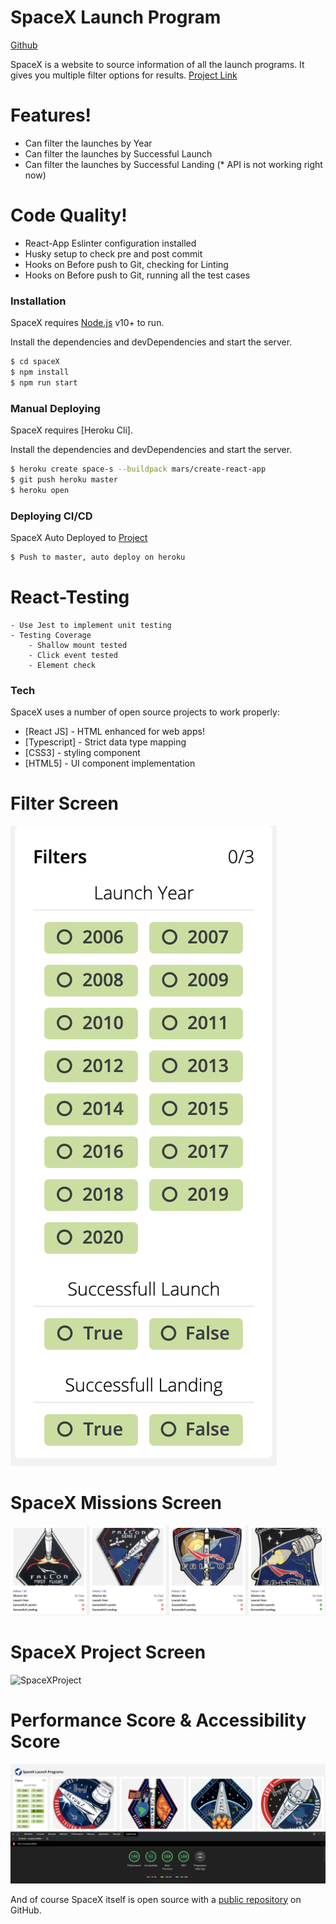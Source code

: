 # SpaceX Launch Program

[Github](https://github.com/chander-prakash/spacex)

SpaceX is a website to source information of all the launch programs. It gives you multiple filter options for results. 
[Project Link](https://space-s.herokuapp.com/)



# Features!

  - Can filter the launches by Year
  - Can filter the launches by Successful Launch
  - Can filter the launches by Successful Landing (* API is not working right now)


# Code Quality!

  - React-App Eslinter configuration installed
  - Husky setup to check pre and post commit
  - Hooks on Before push to Git, checking for Linting
  - Hooks on Before push to Git, running all the test cases

### Installation

SpaceX requires [Node.js](https://nodejs.org/) v10+ to run.

Install the dependencies and devDependencies and start the server.

```sh
$ cd spaceX
$ npm install
$ npm run start
```


### Manual Deploying

SpaceX requires [Heroku Cli].

Install the dependencies and devDependencies and start the server.

```sh
$ heroku create space-s --buildpack mars/create-react-app 
$ git push heroku master
$ heroku open
```

### Deploying CI/CD
SpaceX Auto Deployed to [Project](https://space-s.herokuapp.com/)

```sh
$ Push to master, auto deploy on heroku
```


# React-Testing 
    - Use Jest to implement unit testing
    - Testing Coverage
        - Shallow mount tested
        - Click event tested
        - Element check


### Tech

SpaceX uses a number of open source projects to work properly:
* [React JS] - HTML enhanced for web apps!
* [Typescript] - Strict data type mapping
* [CSS3] - styling component
* [HTML5] - UI component implementation



# Filter Screen
![FilterScreen](/public/images/screenshot/filter.png)


# SpaceX Missions Screen
![SpaceXMissions](/public/images/screenshot/spacex.png)


# SpaceX Project Screen
![SpaceXProject](/public/images/screenshot/project.png)

# Performance Score &  Accessibility Score
![Score](/public/images/screenshot/score.png)

And of course SpaceX itself is open source with a [public repository](https://github.com/chander-prakash/spacex)
 on GitHub.
